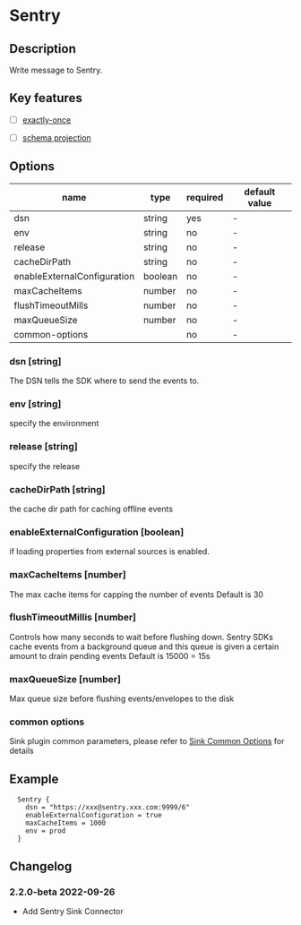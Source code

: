 # Sentry

## Description

Write message to Sentry.

## Key features

- [ ] [exactly-once](../../concept/connector-v2-features.md)
- [ ] [schema projection](../../concept/connector-v2-features.md)


## Options

| name                       | type    | required | default value |
|----------------------------|---------|----------| ------------- |
| dsn                        | string  | yes      | -             |
| env                        | string  | no       | -             |
| release                    | string  | no       | -             |
| cacheDirPath               | string  | no       | -             |
| enableExternalConfiguration| boolean | no       | -             |
| maxCacheItems              | number  | no       | -             |
| flushTimeoutMills          | number  | no       | -             |
| maxQueueSize               | number  | no       | -             |
| common-options             |         | no       | -             |

### dsn [string]

The DSN tells the SDK where to send the events to.

### env [string]
specify the environment

### release [string]
specify the release

### cacheDirPath [string]
the cache dir path for caching offline events

### enableExternalConfiguration [boolean]
if loading properties from external sources is enabled.

### maxCacheItems [number]
The max cache items for capping the number of events Default is 30

### flushTimeoutMillis [number]
Controls how many seconds to wait before flushing down. Sentry SDKs cache events from a background queue and this queue is given a certain amount to drain pending events Default is 15000 = 15s

### maxQueueSize [number]
Max queue size before flushing events/envelopes to the disk

### common options

Sink plugin common parameters, please refer to [Sink Common Options](common-options.md) for details

## Example
```
  Sentry {
    dsn = "https://xxx@sentry.xxx.com:9999/6"
    enableExternalConfiguration = true
    maxCacheItems = 1000
    env = prod
  }

```

## Changelog

### 2.2.0-beta 2022-09-26

- Add Sentry Sink Connector
